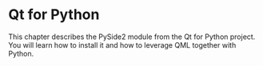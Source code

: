 # Qt for Python

This chapter describes the PySide2 module from the Qt for Python project. You will learn how to install it and how to leverage QML together with Python.

